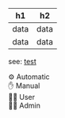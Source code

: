 | h1 | h2 |
|---|---|
|data|data|
|data|data|

see: [test](test.md)

⚙ Automatic  
✋ Manual  
👨‍💼 User  
👨‍💻 Admin  
